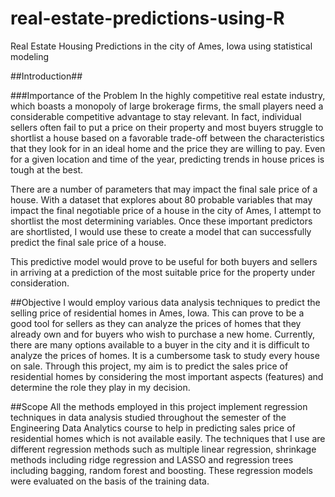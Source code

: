 # real-estate-predictions-using-R
Real Estate Housing Predictions in the city of Ames, Iowa using statistical modeling

##Introduction##

###Importance of the Problem
In the highly competitive real estate industry, which boasts a monopoly of large brokerage firms, the small players need a considerable competitive advantage to stay relevant. In fact, individual sellers often fail to put a price on their property and most buyers struggle to shortlist a house based on a favorable trade-off between the characteristics that they look for in an ideal home and the price they are willing to pay. Even for a given location and time of the year, predicting trends in house prices is tough at the best.

There are a number of parameters that may impact the final sale price of a house. With a dataset that explores about 80 probable variables that may impact the final negotiable price of a house in the city of Ames, I attempt to shortlist the most determining variables. Once these important predictors are shortlisted, I would use these to create a model that can successfully predict the final sale price of a house.

This predictive model would prove to be useful for both buyers and sellers in arriving at a prediction of the most suitable price for the property under consideration.

##Objective
I would employ various data analysis techniques to predict the selling price of residential homes in Ames, Iowa. This can prove to be a good tool for sellers as they can analyze the prices of homes that they already own and for buyers who wish to purchase a new home. Currently, there are many options available to a buyer in the city and it is difficult to analyze the prices of homes. It is a cumbersome task to study every house on sale. Through this project, my aim is to predict the sales price of residential homes by considering the most important aspects (features) and determine the role they play in my decision.

##Scope
All the methods employed in this project implement regression techniques in data analysis studied throughout the semester of the Engineering Data Analytics course to help in predicting sales price of residential homes which is not available easily.
The techniques that I use are different regression methods such as multiple linear regression, shrinkage methods including ridge regression and LASSO and regression trees including bagging, random forest and boosting. These regression models were evaluated on the basis of the training data.
